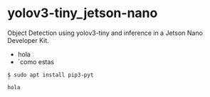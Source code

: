 # yolov3-tiny_jetson-nano
Object Detection using yolov3-tiny and inference in a Jetson Nano Developer Kit.

* hola
* `como estas
```
$ sudo apt install pip3-pyt
`
hola

